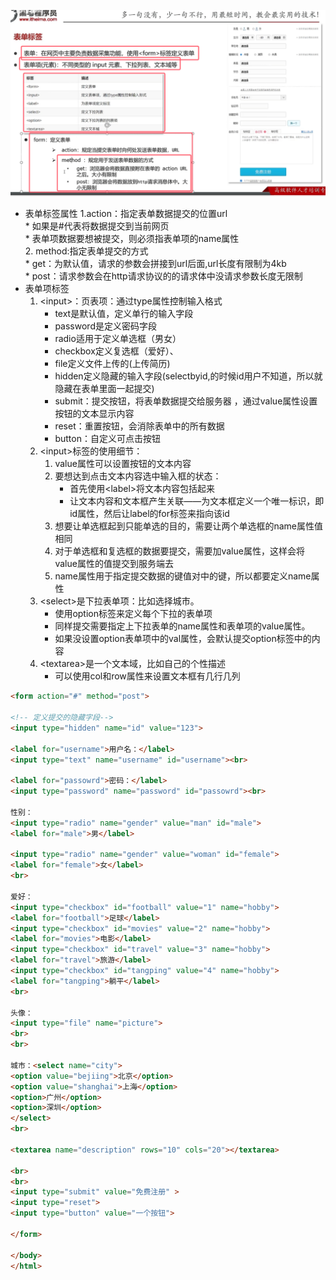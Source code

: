 ![](assets/07表单标签/file-20250702200842064.png)

* 表单标签属性
	 1.action：指定表单数据提交的位置url  
		* 如果是#代表将数据提交到当前网页  
		* 表单项数据要想被提交，则必须指表单项的name属性  
	2. method:指定表单提交的方式  
		* get：为默认值，请求的参数会拼接到url后面,url长度有限制为4kb  
		* post：请求参数会在http请求协议的的请求体中没请求参数长度无限制
* 表单项标签
	1. \<input>：页表项：通过type属性控制输入格式  
		* text是默认值，定义单行的输入字段  
		* password是定义密码字段  
		* radio适用于定义单选框（男女）  
		* checkbox定义复选框（爱好）、  
		* file定义文件上传的(上传简历)  
		* hidden定义隐藏的输入字段(selectbyid,的时候id用户不知道，所以就隐藏在表单里面一起提交)
		* submit：提交按钮，将表单数据提交给服务器  ，通过value属性设置按钮的文本显示内容
		* reset：重置按钮，会消除表单中的所有数据  
		* button：自定义可点击按钮
	2. \<input>标签的使用细节：
		1. value属性可以设置按钮的文本内容
		2. 要想达到点击文本内容选中输入框的状态：
			* 首先使用\<label>将文本内容包括起来  
			* 让文本内容和文本框产生关联——为文本框定义一个唯一标识，即id属性，然后让label的for标签来指向该id
		3. 想要让单选框起到只能单选的目的，需要让两个单选框的name属性值相同  
		4. 对于单选框和复选框的数据要提交，需要加value属性，这样会将value属性的值提交到服务端去
		5. name属性用于指定提交数据的键值对中的键，所以都要定义name属性
	3. \<select>是下拉表单项：比如选择城市。  
		* 使用option标签来定义每个下拉的表单项  
		* 同样提交需要指定上下拉表单的name属性和表单项的value属性。  
		* 如果没设置option表单项中的val属性，会默认提交option标签中的内容  
	4. \<textarea>是一个文本域，比如自己的个性描述  
		* 可以使用col和row属性来设置文本框有几行几列 


```html
<form action="#" method="post">  
  
<!-- 定义提交的隐藏字段-->  
<input type="hidden" name="id" value="123">  
  
<label for="username">用户名：</label>  
<input type="text" name="username" id="username"><br>  
  
<label for="passowrd">密码：</label>  
<input type="password" name="password" id="passowrd"><br>  
  
性别：  
<input type="radio" name="gender" value="man" id="male">  
<label for="male">男</label>  
  
<input type="radio" name="gender" value="woman" id="female">  
<label for="female">女</label>  
<br>  
  
爱好：  
<input type="checkbox" id="football" value="1" name="hobby">  
<label for="football">足球</label>  
<input type="checkbox" id="movies" value="2" name="hobby">  
<label for="movies">电影</label>  
<input type="checkbox" id="travel" value="3" name="hobby">  
<label for="travel">旅游</label>  
<input type="checkbox" id="tangping" value="4" name="hobby">  
<label for="tangping">躺平</label>  
<br>  
  
头像：  
<input type="file" name="picture">  
<br>  
<br>  
  
城市：<select name="city">  
<option value="bejiing">北京</option>  
<option value="shanghai">上海</option>  
<option>广州</option>  
<option>深圳</option>  
</select>  
<br>  
  
<textarea name="description" rows="10" cols="20"></textarea>  
  
<br>  
<br>  
<input type="submit" value="免费注册" >  
<input type="reset">  
<input type="button" value="一个按钮">  
  
</form>  
  
</body>  
</html>
```